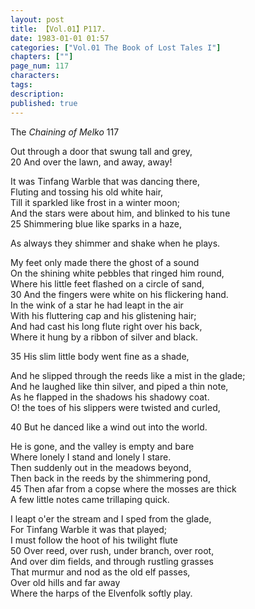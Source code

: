 ```yaml
---
layout: post
title: 【Vol.01】P117.
date: 1983-01-01 01:57
categories: ["Vol.01 The Book of Lost Tales I"]
chapters: [""]
page_num: 117
characters: 
tags: 
description: 
published: true
---
```


<p style="text-indent: 0;">
The <I>Chaining of Melko </I>117
</p>

Out through a door that swung tall and grey,<BR>20   And over the lawn, and away, away!

It was Tinfang Warble that was dancing there,<BR>Fluting and tossing his old white hair,<BR>Till it sparkled like frost in a winter moon;<BR>And the stars were about him, and blinked to his tune<BR>25   Shimmering blue like sparks in a haze,

As always they shimmer and shake when he plays.

My feet only made there the ghost of a sound<BR>On the shining white pebbles that ringed him round,<BR>Where his little feet flashed on a circle of sand,<BR>30   And the fingers were white on his flickering hand.<BR>In the wink of a star he had leapt in the air<BR>With his fluttering cap and his glistening hair;<BR>And had cast his long flute right over his back,<BR>Where it hung by a ribbon of silver and black.

35   His slim little body went fine as a shade,

And he slipped through the reeds like a mist in the glade;<BR>And he laughed like thin silver, and piped a thin note,<BR>As he flapped in the shadows his shadowy coat.<BR>O! the toes of his slippers were twisted and curled,

40   But he danced like a wind out into the world.

He is gone, and the valley is empty and bare<BR>Where lonely I stand and lonely I stare.<BR>Then suddenly out in the meadows beyond,<BR>Then back in the reeds by the shimmering pond,<BR>45   Then afar from a copse where the mosses are thick<BR>A few little notes came trillaping quick.

I leapt o'er the stream and I sped from the glade,<BR>For Tinfang Warble it was that played;<BR>I must follow the hoot of his twilight flute<BR>50   Over reed, over rush, under branch, over root,<BR>And over dim fields, and through rustling grasses<BR>That murmur and nod as the old elf passes,<BR>Over old hills and far away<BR>Where the harps of the Elvenfolk softly play.

